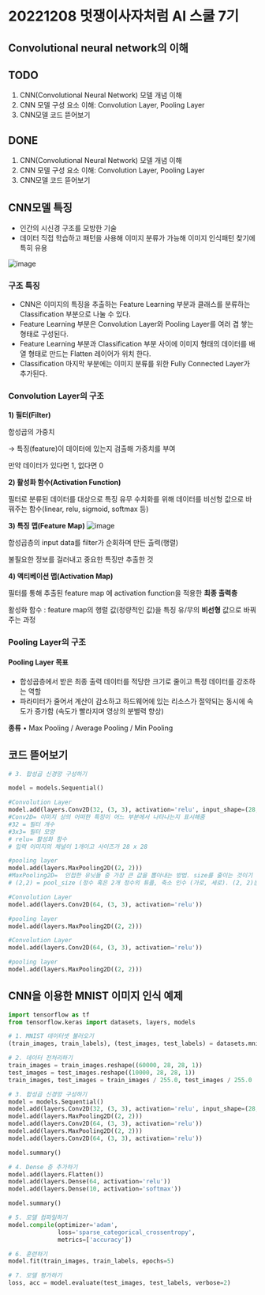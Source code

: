 # 20221208  멋쟁이사자처럼 AI 스쿨 7기
## Convolutional neural network의 이해 

## TODO
1. CNN(Convolutional Neural Network) 모델 개념 이해
2. CNN 모델 구성 요소 이해: Convolution Layer, Pooling Layer
3. CNN모델 코드 뜯어보기

## DONE
1. CNN(Convolutional Neural Network) 모델 개념 이해
2. CNN 모델 구성 요소 이해: Convolution Layer, Pooling Layer
3. CNN모델 코드 뜯어보기

## CNN모델 특징
- 인간의 시신경 구조를 모방한 기술
- 데이터 직접 학습하고 패턴을 사용해 이미지 분류가 가능해 이미지 인식패턴 찾기에 특히 유용

![image](https://s3.us-west-2.amazonaws.com/secure.notion-static.com/cb9df3e0-8a19-4a0c-9e62-a5d5bc457af6/Untitled.png?X-Amz-Algorithm=AWS4-HMAC-SHA256&X-Amz-Content-Sha256=UNSIGNED-PAYLOAD&X-Amz-Credential=AKIAT73L2G45EIPT3X45%2F20221208%2Fus-west-2%2Fs3%2Faws4_request&X-Amz-Date=20221208T074650Z&X-Amz-Expires=86400&X-Amz-Signature=f631001de7bff0d3d1ac7f7c25a581f67a5a82e742d68fd15aa395edf4065ec2&X-Amz-SignedHeaders=host&response-content-disposition=filename%3D%22Untitled.png%22&x-id=GetObject)
### 구조 특징
- CNN은 이미지의 특징을 추출하는 Feature Learning 부분과 클래스를 분류하는 Classification 부분으로 나눌 수 있다.
- Feature Learning 부분은 Convolution Layer와 Pooling Layer를 여러 겹 쌓는 형태로 구성된다.
- Feature Learning 부분과 Classification 부분 사이에 이미지 형태의 데이터를 배열 형태로 만드는 Flatten 레이어가 위치 한다.
- Classification 마지막 부분에는 이미지 분류를 위한 Fully Connected Layer가 추가된다.

### Convolution Layer의 구조
**1) 필터(Filter)**

합성곱의 가중치

→ 특징(feature)이 데이터에 있는지 검출해 가중치를 부여

만약 데이터가 있다면 1, 없다면 0

**2) 활성화 함수(Activation Function)**

필터로 분류된 데이터를 대상으로 특징 유무 수치화를 위해 데이터를 비선형 값으로 바꿔주는 함수(linear, relu, sigmoid, softmax 등)

**3) 특징 맵(Feature Map)**
![image](https://user-images.githubusercontent.com/88615790/206390272-d481d523-65df-48d9-8a49-9ccfc19b3085.png)

합성곱층의 input data를 filter가 순회하며 만든 출력(행렬)

불필요한 정보를 걸러내고 중요한 특징만 추출한 것


**4) 액티베이션 맵(Activation Map)**

필터를 통해 추출된 feature map 에 activation function을 적용한 **최종 출력층**

활성화 함수 : feature map의 행렬 값(정량적인 값)을 특징 유/무의 **비선형** 값으로 바꿔주는 과정

### Pooling Layer의 구조

#### Pooling Layer 목표
- 합성곱층에서 받은 최종 출력 데이터를 적당한 크기로 줄이고 특정 데이터를 강조하는 역할
- 파라미터가 줄어서 계산이 감소하고 하드웨어에 있는 리소스가 절약되는 동시에 속도가 증가함 (속도가 빨라지며 영상의 분별력 향상)


**종류**
• Max Pooling / Average Pooling /  Min Pooling 


## 코드 뜯어보기
```python
# 3. 합성곱 신경망 구성하기

model = models.Sequential()

#Convolution Layer
model.add(layers.Conv2D(32, (3, 3), activation='relu', input_shape=(28, 28, 1)))
#Conv2D= 이미지 상의 어떠한 특징이 어느 부분에서 나타나는지 표시해줌
#32 = 필터 개수
#3x3= 필터 모양
# relu= 활성화 함수
# 입력 이미지의 채널이 1개이고 사이즈가 28 x 28

#pooling layer
model.add(layers.MaxPooling2D((2, 2)))
#MaxPooling2D=  인접한 유닛들 중 가장 큰 값을 뽑아내는 방법. size를 줄이는 것이기 때문에 오버피팅을 줄여준다.
# (2,2) = pool_size (정수 혹은 2개 정수의 튜플, 축소 인수 (가로, 세로). (2, 2)는 인풋을 두 공간 차원에 대해 반으로 축소합니다)

#Convolution Layer
model.add(layers.Conv2D(64, (3, 3), activation='relu'))

#pooling layer
model.add(layers.MaxPooling2D((2, 2)))

#Convolution Layer
model.add(layers.Conv2D(64, (3, 3), activation='relu'))

#pooling layer
model.add(layers.MaxPooling2D((2, 2)))
```
## CNN을 이용한 MNIST 이미지 인식 예제

```python
import tensorflow as tf
from tensorflow.keras import datasets, layers, models

# 1. MNIST 데이터셋 불러오기
(train_images, train_labels), (test_images, test_labels) = datasets.mnist.load_data()

# 2. 데이터 전처리하기
train_images = train_images.reshape((60000, 28, 28, 1))
test_images = test_images.reshape((10000, 28, 28, 1))
train_images, test_images = train_images / 255.0, test_images / 255.0

# 3. 합성곱 신경망 구성하기
model = models.Sequential()
model.add(layers.Conv2D(32, (3, 3), activation='relu', input_shape=(28, 28, 1)))
model.add(layers.MaxPooling2D((2, 2)))
model.add(layers.Conv2D(64, (3, 3), activation='relu'))
model.add(layers.MaxPooling2D((2, 2)))
model.add(layers.Conv2D(64, (3, 3), activation='relu'))

model.summary()

# 4. Dense 층 추가하기
model.add(layers.Flatten())
model.add(layers.Dense(64, activation='relu'))
model.add(layers.Dense(10, activation='softmax'))

model.summary()

# 5. 모델 컴파일하기
model.compile(optimizer='adam',
              loss='sparse_categorical_crossentropy',
              metrics=['accuracy'])

# 6. 훈련하기
model.fit(train_images, train_labels, epochs=5)

# 7. 모델 평가하기
loss, acc = model.evaluate(test_images, test_labels, verbose=2)
```
